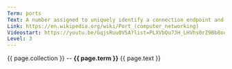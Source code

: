 ```yaml
---
Term: ports
Text: A number assigned to uniquely identify a connection endpoint and to direct data to a specific service.
Link: https://en.wikipedia.org/wiki/Port_(computer_networking)
Videostart: https://youtu.be/GqjsRuu0V5A?list=PLXVbQu7JH_LHVhs0rZ9Bb8ocyKlPljkaG&t=09m04s
Level: 3
---
```


{{ page.collection }} -- **{{ page.term }}**
   {{ page.text }} 
